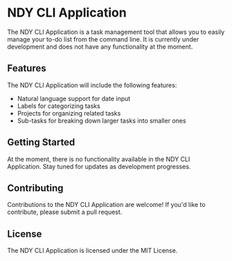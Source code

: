 # NDY CLI Application
The NDY CLI Application is a task management tool that allows you to easily manage your to-do list from the command line. It is currently under development and does not have any functionality at the moment.

## Features
The NDY CLI Application will include the following features:

* Natural language support for date input
* Labels for categorizing tasks
* Projects for organizing related tasks
* Sub-tasks for breaking down larger tasks into smaller ones

## Getting Started
At the moment, there is no functionality available in the NDY CLI Application. Stay tuned for updates as development progresses.

## Contributing
Contributions to the NDY CLI Application are welcome! If you'd like to contribute, please submit a pull request.

## License
The NDY CLI Application is licensed under the MIT License.
